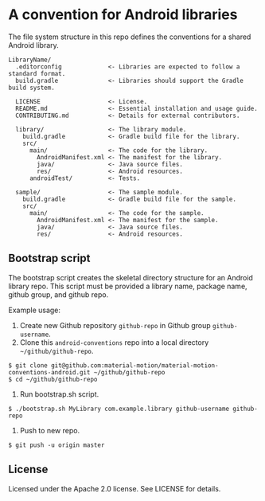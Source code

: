 # A convention for Android libraries

The file system structure in this repo defines the conventions for a shared Android library.

    LibraryName/
      .editorconfig             <- Libraries are expected to follow a standard format.
      build.gradle              <- Libraries should support the Gradle build system.

      LICENSE                   <- License.
      README.md                 <- Essential installation and usage guide.
      CONTRIBUTING.md           <- Details for external contributors.

      library/                  <- The library module.
        build.gradle            <- Gradle build file for the library.
        src/
          main/                 <- The code for the library.
            AndroidManifest.xml <- The manifest for the library.
            java/               <- Java source files.
            res/                <- Android resources.
          androidTest/          <- Tests.

      sample/                   <- The sample module.
        build.gradle            <- Gradle build file for the sample.
        src/
          main/                 <- The code for the sample.
            AndroidManifest.xml <- The manifest for the sample.
            java/               <- Java source files.
            res/                <- Android resources.

## Bootstrap script

The bootstrap script creates the skeletal directory structure for an
Android library repo.
This script must be provided a library name, package name, github group,
and github repo.

Example usage:

1. Create new Github repository `github-repo` in Github group `github-username`.
1. Clone this `android-conventions` repo into a local directory `~/github/github-repo`.
```
$ git clone git@github.com:material-motion/material-motion-conventions-android.git ~/github/github-repo
$ cd ~/github/github-repo
```
1. Run bootstrap.sh script.
```
$ ./bootstrap.sh MyLibrary com.example.library github-username github-repo
```
1. Push to new repo.
```
$ git push -u origin master
```

## License

Licensed under the Apache 2.0 license. See LICENSE for details.
